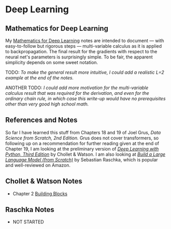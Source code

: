 # Deep Learning

## Mathematics for Deep Learning

My [Mathematics for Deep Learning](./mma-notes/MathematicsForDeepLearning.nb.pdf) notes are intended to document &mdash; with easy-to-follow but rigorous steps &mdash; multi-variable calculus as it is  applied to backpropagation. The final result for the gradients with respect to the neural net's parameters is surprisingly simple. To be fair, the apparent simplicity depends on some sweet notation.

TODO: *To make the general result more intuitive, I could add a realistic L=2 example at the end of the notes.*

ANOTHER TODO: *I could add more motivation for the multi-variable calculus result that was required for the derivation, and even for the ordinary chain rule, in which case this write-up would have no prerequisites other than very good high school math.*

## References and Notes

So far I have learned this stuff from Chapters 18 and 19 of Joel Grus, *Data Science from Scratch, 2nd Edition.* Grus does not cover transformers, so following up on a recommendation for further reading given at the end of Chapter 19, I am looking at the preliminary version of *[Deep Learning with Python, Third Edition](https://www.manning.com/books/deep-learning-with-python-third-edition)* by Chollet &amp; Watson. I am also looking at *[Build a Large Language Model (from Scratch)](https://www.manning.com/books/build-a-large-language-model-from-scratch)* by Sebastian Raschka, which is popular and well-reviewed on Amazon.

## Chollet &amp; Watson Notes

* Chapter 2 [Building Blocks](./chollet-watson/cw_ch02-building_blocks.py)

## Raschka Notes

* NOT STARTED
